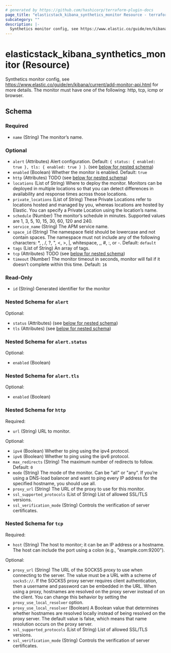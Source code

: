 ```yaml
---
# generated by https://github.com/hashicorp/terraform-plugin-docs
page_title: "elasticstack_kibana_synthetics_monitor Resource - terraform-provider-elasticstack"
subcategory: ""
description: |-
  Synthetics monitor config, see https://www.elastic.co/guide/en/kibana/current/add-monitor-api.html for more details. The monitor must have one of the following: http, tcp, icmp or browser.
---
```


# elasticstack_kibana_synthetics_monitor (Resource)

Synthetics monitor config, see https://www.elastic.co/guide/en/kibana/current/add-monitor-api.html for more details. The monitor must have one of the following: http, tcp, icmp or browser.



<!-- schema generated by tfplugindocs -->
## Schema

### Required

- `name` (String) The monitor’s name.

### Optional

- `alert` (Attributes) Alert configuration. Default: `{ status: { enabled: true }, tls: { enabled: true } }`. (see [below for nested schema](#nestedatt--alert))
- `enabled` (Boolean) Whether the monitor is enabled. Default: `true`
- `http` (Attributes) TODO (see [below for nested schema](#nestedatt--http))
- `locations` (List of String) Where to deploy the monitor. Monitors can be deployed in multiple locations so that you can detect differences in availability and response times across those locations.
- `private_locations` (List of String) These Private Locations refer to locations hosted and managed by you, whereas locations are hosted by Elastic. You can specify a Private Location using the location’s name.
- `schedule` (Number) The monitor’s schedule in minutes. Supported values are 1, 3, 5, 10, 15, 30, 60, 120 and 240.
- `service_name` (String) The APM service name.
- `space_id` (String) The namespace field should be lowercase and not contain spaces. The namespace must not include any of the following characters: *, \, /, ?, ", <, >, |, whitespace, ,, #, :, or -. Default: `default`
- `tags` (List of String) An array of tags.
- `tcp` (Attributes) TODO (see [below for nested schema](#nestedatt--tcp))
- `timeout` (Number) The monitor timeout in seconds, monitor will fail if it doesn’t complete within this time. Default: `16`

### Read-Only

- `id` (String) Generated identifier for the monitor

<a id="nestedatt--alert"></a>
### Nested Schema for `alert`

Optional:

- `status` (Attributes) (see [below for nested schema](#nestedatt--alert--status))
- `tls` (Attributes) (see [below for nested schema](#nestedatt--alert--tls))

<a id="nestedatt--alert--status"></a>
### Nested Schema for `alert.status`

Optional:

- `enabled` (Boolean)


<a id="nestedatt--alert--tls"></a>
### Nested Schema for `alert.tls`

Optional:

- `enabled` (Boolean)



<a id="nestedatt--http"></a>
### Nested Schema for `http`

Required:

- `url` (String) URL to monitor.

Optional:

- `ipv4` (Boolean) Whether to ping using the ipv4 protocol.
- `ipv6` (Boolean) Whether to ping using the ipv6 protocol.
- `max_redirects` (String) The maximum number of redirects to follow. Default: `0`
- `mode` (String) The mode of the monitor. Can be "all" or "any". If you’re using a DNS-load balancer and want to ping every IP address for the specified hostname, you should use all.
- `proxy_url` (String) The URL of the proxy to use for this monitor.
- `ssl_supported_protocols` (List of String) List of allowed SSL/TLS versions.
- `ssl_verification_mode` (String) Controls the verification of server certificates.


<a id="nestedatt--tcp"></a>
### Nested Schema for `tcp`

Required:

- `host` (String) The host to monitor; it can be an IP address or a hostname. The host can include the port using a colon (e.g., "example.com:9200").

Optional:

- `proxy_url` (String) The URL of the SOCKS5 proxy to use when connecting to the server. The value must be a URL with a scheme of `socks5://`. If the SOCKS5 proxy server requires client authentication, then a username and password can be embedded in the URL. When using a proxy, hostnames are resolved on the proxy server instead of on the client. You can change this behavior by setting the `proxy_use_local_resolver` option.
- `proxy_use_local_resolver` (Boolean) A Boolean value that determines whether hostnames are resolved locally instead of being resolved on the proxy server. The default value is false, which means that name resolution occurs on the proxy server.
- `ssl_supported_protocols` (List of String) List of allowed SSL/TLS versions.
- `ssl_verification_mode` (String) Controls the verification of server certificates.
